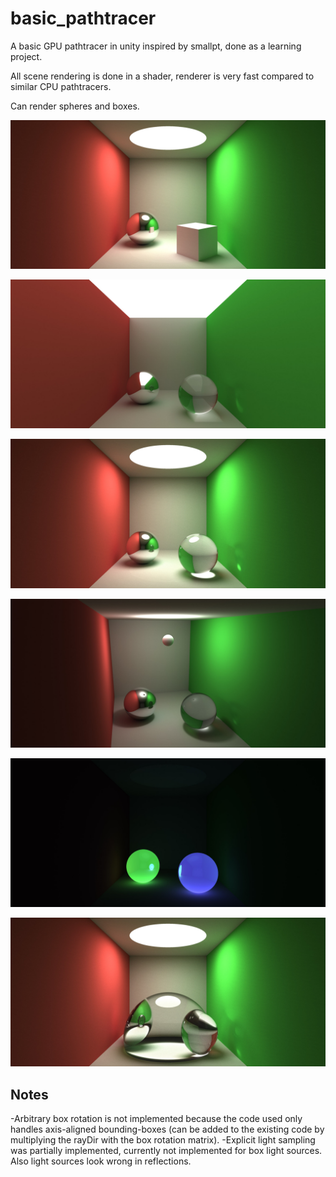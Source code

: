 # basic_pathtracer

A basic GPU pathtracer in unity inspired by smallpt, done as a learning project.

All scene rendering is done in a shader, renderer is very fast compared to similar CPU pathtracers.

Can render spheres and boxes.

<p align="center"><img src="https://github.com/LGhassen/basic_pathtracer/blob/master/img/1.jpg" ></p>

<p align="center"><img src="https://github.com/LGhassen/basic_pathtracer/blob/master/img/2.jpg" ></p>

<p align="center"><img src="https://github.com/LGhassen/basic_pathtracer/blob/master/img/3.jpg" ></p>

<p align="center"><img src="https://github.com/LGhassen/basic_pathtracer/blob/master/img/4.jpg" ></p>

<p align="center"><img src="https://github.com/LGhassen/basic_pathtracer/blob/master/img/5.jpg" ></p>

<p align="center"><img src="https://github.com/LGhassen/basic_pathtracer/blob/master/img/6.jpg" ></p>

## Notes
-Arbitrary box rotation is not implemented because the code used only handles axis-aligned bounding-boxes (can be added to the existing code by multiplying the rayDir with the box rotation matrix).
-Explicit light sampling was partially implemented, currently not implemented for box light sources. Also light sources look wrong in reflections.